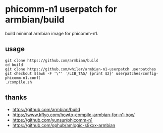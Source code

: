 # phicomm-n1 userpatch for armbian/build #
build minimal armbian image for phicomm-n1.

## usage ##
```
git clone https://github.com/armbian/build
cd build
git clone https://github.com/whiler/armbian-n1-userpatch userpatches
git checkout $(awk -F '\"' '/LIB_TAG/ {print $2}' userpatches/config-phicomm-n1.conf)
./compile.sh
```

## thanks ##
- <https://github.com/armbian/build>
- <https://www.kflyo.com/howto-compile-armbian-for-n1-box/>
- <https://github.com/yunsur/phicomm-n1>
- <https://github.com/ophub/amlogic-s9xxx-armbian>
